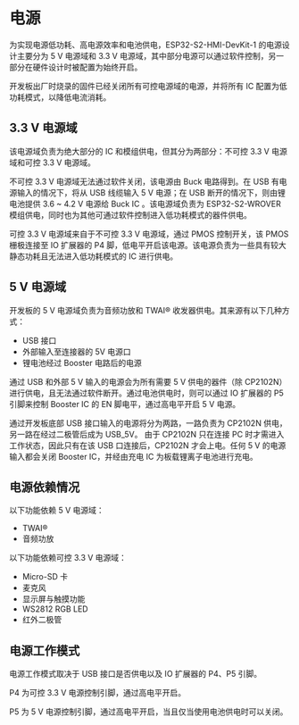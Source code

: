 # 电源
为实现电源低功耗、高电源效率和电池供电，ESP32-S2-HMI-DevKit-1 的电源设计主要分为 5 V 电源域和 3.3 V 电源域，其中部分电源可以通过软件控制，另一部分在硬件设计时被配置为始终开启。

开发板出厂时烧录的固件已经关闭所有可控电源域的电源，并将所有 IC 配置为低功耗模式，以降低电流消耗。

## 3.3 V 电源域

该电源域负责为绝大部分的 IC 和模组供电，但其分为两部分：不可控 3.3 V 电源域和可控 3.3 V 电源域。

不可控 3.3 V 电源域无法通过软件关闭，该电源由 Buck 电路得到。在 USB 有电源输入的情况下，将从 USB 线缆输入 5 V 电源；在 USB 断开的情况下，则由锂电池提供 3.6 ~ 4.2 V 电源给 Buck IC 。该电源域负责为 ESP32-S2-WROVER 模组供电，同时也为其他可通过软件控制进入低功耗模式的器件供电。

可控 3.3 V 电源域来自于不可控 3.3 V 电源域，通过 PMOS 控制开关，该 PMOS 栅极连接至 IO 扩展器的 P4 脚，低电平开启该电源。该电源负责为一些具有较大静态功耗且无法进入低功耗模式的 IC 进行供电。

## 5 V 电源域

开发板的 5 V 电源域负责为音频功放和 TWAI® 收发器供电。其来源有以下几种方式：

- USB 接口
- 外部输入至连接器的 5V 电源口
- 锂电池经过 Booster 电路后的电源

通过 USB 和外部 5 V 输入的电源会为所有需要 5 V 供电的器件（除 CP2102N）进行供电，且无法通过软件断开。通过电池供电时，则可以通过 IO 扩展器的 P5 引脚来控制 Booster IC 的 EN 脚电平，通过高电平开启 5 V 电源。

通过开发板底部 USB 接口输入的电源将分为两路，一路负责为 CP2102N 供电，另一路在经过二极管后成为 USB_5V。
由于 CP2102N 只在连接 PC 时才需进入工作状态，因此只有在该 USB 口连接后，CP2102N 才会上电。任何 5 V 的电源输入都会关闭 Booster IC，并经由充电 IC 为板载锂离子电池进行充电。

## 电源依赖情况

以下功能依赖 5 V 电源域：

- TWAI®
- 音频功放

以下功能依赖可控 3.3 V 电源域：

- Micro-SD 卡
- 麦克风
- 显示屏与触摸功能
- WS2812 RGB LED
- 红外二极管

## 电源工作模式
电源工作模式取决于 USB 接口是否供电以及 IO 扩展器的 P4、P5 引脚。

P4 为可控 3.3 V 电源控制引脚，通过高电平开启。

P5 为 5 V 电源控制引脚，通过高电平开启，当且仅当使用电池供电时可以关闭。

